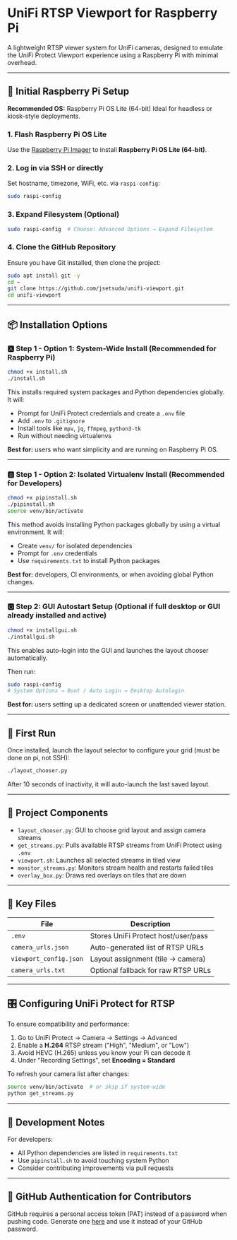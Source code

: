 # UniFi RTSP Viewport for Raspberry Pi

A lightweight RTSP viewer system for UniFi cameras, designed to emulate the UniFi Protect Viewport experience using a Raspberry Pi with minimal overhead.

---

## 🧰 Initial Raspberry Pi Setup

**Recommended OS:** Raspberry Pi OS Lite (64-bit)
Ideal for headless or kiosk-style deployments.

### 1. Flash Raspberry Pi OS Lite

Use the [Raspberry Pi Imager](https://www.raspberrypi.com/software/) to install **Raspberry Pi OS Lite (64-bit)**.

### 2. Log in via SSH or directly

Set hostname, timezone, WiFi, etc. via `raspi-config`:

```bash
sudo raspi-config
```

### 3. Expand Filesystem (Optional)

```bash
sudo raspi-config  # Choose: Advanced Options → Expand Filesystem
```

### 4. Clone the GitHub Repository

Ensure you have Git installed, then clone the project:

```bash
sudo apt install git -y
cd ~
git clone https://github.com/jsetsuda/unifi-viewport.git
cd unifi-viewport
```

---

## 📦 Installation Options

### 🅰️ Step 1 - Option 1: System-Wide Install (Recommended for Raspberry Pi)

```bash
chmod +x install.sh
./install.sh
```

This installs required system packages and Python dependencies globally. It will:

* Prompt for UniFi Protect credentials and create a `.env` file
* Add `.env` to `.gitignore`
* Install tools like `mpv`, `jq`, `ffmpeg`, `python3-tk`
* Run without needing virtualenvs

**Best for:** users who want simplicity and are running on Raspberry Pi OS.

---

### 🅱️ Step 1 - Option 2: Isolated Virtualenv Install (Recommended for Developers)

```bash
chmod +x pipinstall.sh
./pipinstall.sh
source venv/bin/activate
```

This method avoids installing Python packages globally by using a virtual environment. It will:

* Create `venv/` for isolated dependencies
* Prompt for `.env` credentials
* Use `requirements.txt` to install Python packages

**Best for:** developers, CI environments, or when avoiding global Python changes.

---

### 🅾️ Step 2: GUI Autostart Setup (Optional if full desktop or GUI already installed and active)

```bash
chmod +x installgui.sh
./installgui.sh
```

This enables auto-login into the GUI and launches the layout chooser automatically.

Then run:

```bash
sudo raspi-config
# System Options → Boot / Auto Login → Desktop Autologin
```

**Best for:** users setting up a dedicated screen or unattended viewer station.

---

## 🚀 First Run

Once installed, launch the layout selector to configure your grid (must be done on pi, not SSH):

```bash
./layout_chooser.py
```

After 10 seconds of inactivity, it will auto-launch the last saved layout.

---

## 📌 Project Components

* `layout_chooser.py`: GUI to choose grid layout and assign camera streams
* `get_streams.py`: Pulls available RTSP streams from UniFi Protect using `.env`
* `viewport.sh`: Launches all selected streams in tiled view
* `monitor_streams.py`: Monitors stream health and restarts failed tiles
* `overlay_box.py`: Draws red overlays on tiles that are down

---

## 📁 Key Files

| File                   | Description                         |
| ---------------------- | ----------------------------------- |
| `.env`                 | Stores UniFi Protect host/user/pass |
| `camera_urls.json`     | Auto-generated list of RTSP URLs    |
| `viewport_config.json` | Layout assignment (tile → camera)   |
| `camera_urls.txt`      | Optional fallback for raw RTSP URLs |

---

## 🎛 Configuring UniFi Protect for RTSP

To ensure compatibility and performance:

1. Go to UniFi Protect → Camera → Settings → Advanced
2. Enable a **H.264** RTSP stream ("High", "Medium", or "Low")
3. Avoid HEVC (H.265) unless you know your Pi can decode it
4. Under "Recording Settings", set **Encoding = Standard**

To refresh your camera list after changes:

```bash
source venv/bin/activate  # or skip if system-wide
python get_streams.py
```

---

## 🧪 Development Notes

For developers:

* All Python dependencies are listed in `requirements.txt`
* Use `pipinstall.sh` to avoid touching system Python
* Consider contributing improvements via pull requests

---

## 🔐 GitHub Authentication for Contributors

GitHub requires a personal access token (PAT) instead of a password when pushing code.
Generate one [here](https://github.com/settings/tokens) and use it instead of your GitHub password.
